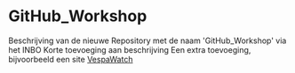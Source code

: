 # GitHub_Workshop
Beschrijving van de nieuwe Repository met de naam 'GitHub_Workshop' via het INBO
Korte toevoeging aan beschrijving
Een extra toevoeging, bijvoorbeeld een site [VespaWatch](https://vespawatch.be/)

